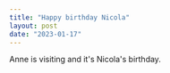 ```yaml
---
title: "Happy birthday Nicola"
layout: post
date: "2023-01-17"
---
```


Anne is visiting and it's Nicola's birthday.
